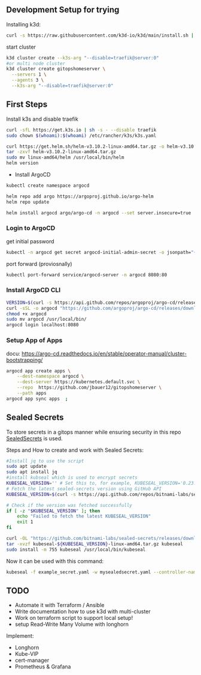 ## Development Setup for trying
Installing k3d:
```bash
curl -s https://raw.githubusercontent.com/k3d-io/k3d/main/install.sh | bash
```
start cluster
```bash
k3d cluster create --k3s-arg "--disable=traefik@server:0"
#or multi node cluster
k3d cluster create gitopshomeserver \
  --servers 1 \
  --agents 3 \
  --k3s-arg "--disable=traefik@server:0"

``` 

## First Steps
Install k3s and disable traefik
```bash
curl -sfL https://get.k3s.io | sh -s - --disable traefik
sudo chown $(whoami):$(whoami) /etc/rancher/k3s/k3s.yaml
```
```bash
curl https://get.helm.sh/helm-v3.10.2-linux-amd64.tar.gz -o helm-v3.10.2-linux-amd64.tar.gz
tar -zxvf helm-v3.10.2-linux-amd64.tar.gz
sudo mv linux-amd64/helm /usr/local/bin/helm
helm version

```

- Install ArgoCD 

```bash
kubectl create namespace argocd

helm repo add argo https://argoproj.github.io/argo-helm
helm repo update

helm install argocd argo/argo-cd -n argocd --set server.insecure=true

```
### Login to ArgoCD
get initial password
```bash
kubectl -n argocd get secret argocd-initial-admin-secret -o jsonpath="{.data.password}" | base64 -d
```
port forward (proviosnally)
```bash
kubectl port-forward service/argocd-server -n argocd 8080:80

```

### Install ArgoCD CLI
```bash
VERSION=$(curl -s https://api.github.com/repos/argoproj/argo-cd/releases/latest | grep tag_name | cut -d '"' -f 4)
curl -sSL -o argocd "https://github.com/argoproj/argo-cd/releases/download/${VERSION}/argocd-$(uname -s)-amd64"
chmod +x argocd
sudo mv argocd /usr/local/bin/
argocd login localhost:8080
```
### Setup App of Apps
docu: https://argo-cd.readthedocs.io/en/stable/operator-manual/cluster-bootstrapping/ 
```bash
argocd app create apps \
    --dest-namespace argocd \
    --dest-server https://kubernetes.default.svc \
    --repo  https://github.com/jbauer12/gitopshomeserver \
    --path apps
argocd app sync apps  ;
```
## Sealed Secrets
To store secrets in a gitops manner while ensuring security in this repo [SealedSecrets](https://github.com/bitnami-labs/sealed-secrets) is used.

Steps and How to create and work with Sealed Secrets:
```bash
#Install jq to use the script 
sudo apt update
sudo apt install jq
#install kubseal which is used to encrypt secrets
KUBESEAL_VERSION='' # Set this to, for example, KUBESEAL_VERSION='0.23.0'
# Fetch the latest sealed-secrets version using GitHub API
KUBESEAL_VERSION=$(curl -s https://api.github.com/repos/bitnami-labs/sealed-secrets/tags | jq -r '.[0].name' | cut -c 2-)

# Check if the version was fetched successfully
if [ -z "$KUBESEAL_VERSION" ]; then
    echo "Failed to fetch the latest KUBESEAL_VERSION"
    exit 1
fi

curl -OL "https://github.com/bitnami-labs/sealed-secrets/releases/download/v${KUBESEAL_VERSION}/kubeseal-${KUBESEAL_VERSION}-linux-amd64.tar.gz"
tar -xvzf kubeseal-${KUBESEAL_VERSION}-linux-amd64.tar.gz kubeseal
sudo install -m 755 kubeseal /usr/local/bin/kubeseal
```
Now it can be used with this command:
```bash
kubeseal -f example_secret.yaml -w mysealedsecret.yaml --controller-name sealed-secrets --controller-namespace kube-system
```



##



## TODO
- Automate it with Terraform / Ansible
- Write documentation how to use k3d with multi-cluster
- Work on terraform script to support local setup!
- setup Read-Write Many Volume with longhorn

Implement:
- Longhorn
- Kube-VIP
- cert-manager
- Prometheus & Grafana

